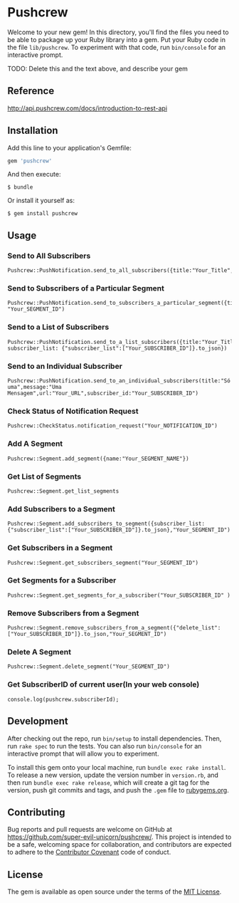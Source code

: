 # Pushcrew

Welcome to your new gem! In this directory, you'll find the files you need to be able to package up your Ruby library into a gem. Put your Ruby code in the file `lib/pushcrew`. To experiment with that code, run `bin/console` for an interactive prompt.

TODO: Delete this and the text above, and describe your gem

## Reference 
http://api.pushcrew.com/docs/introduction-to-rest-api

## Installation

Add this line to your application's Gemfile:

```ruby
gem 'pushcrew'
```

And then execute:

    $ bundle

Or install it yourself as:

    $ gem install pushcrew

## Usage

### Send to All Subscribers
    Pushcrew::PushNotification.send_to_all_subscribers({title:"Your_Title",message:"Your_Message",url:"Your_URL"})

### Send to Subscribers of a Particular Segment
    Pushcrew::PushNotification.send_to_subscribers_a_particular_segment({title:"Your_Title",message:"Your_Message",url:"Your_URL"}, "Your_SEGMENT_ID")

### Send to a List of Subscribers
    Pushcrew::PushNotification.send_to_a_list_subscribers({title:"Your_Title",message:"Your_Message",url:"Your_URL", subscriber_list: {"subscriber_list":["Your_SUBSCRIBER_ID"]}.to_json})

### Send to an Individual Subscriber
    Pushcrew::PushNotification.send_to_an_individual_subscribers(title:"Só uma",message:"Uma Mensagem",url:"Your_URL",subscriber_id:"Your_SUBSCRIBER_ID")

### Check Status of Notification Request
    Pushcrew::CheckStatus.notification_request("Your_NOTIFICATION_ID")

### Add A Segment
    Pushcrew::Segment.add_segment({name:"Your_SEGMENT_NAME"})

### Get List of Segments
    Pushcrew::Segment.get_list_segments

### Add Subscribers to a Segment
    Pushcrew::Segment.add_subscribers_to_segment({subscriber_list: {"subscriber_list":["Your_SUBSCRIBER_ID"]}.to_json},"Your_SEGMENT_ID")

### Get Subscribers in a Segment
    Pushcrew::Segment.get_subscribers_segment("Your_SEGMENT_ID")

### Get Segments for a Subscriber
    Pushcrew::Segment.get_segments_for_a_subscriber("Your_SUBSCRIBER_ID" )

### Remove Subscribers from a Segment
    Pushcrew::Segment.remove_subscribers_from_a_segment({"delete_list":["Your_SUBSCRIBER_ID"]}.to_json,"Your_SEGMENT_ID")

### Delete A Segment
    Pushcrew::Segment.delete_segment("Your_SEGMENT_ID")

### Get SubscriberID of current user(In your web console)
    console.log(pushcrew.subscriberId);

## Development

After checking out the repo, run `bin/setup` to install dependencies. Then, run `rake spec` to run the tests. You can also run `bin/console` for an interactive prompt that will allow you to experiment.

To install this gem onto your local machine, run `bundle exec rake install`. To release a new version, update the version number in `version.rb`, and then run `bundle exec rake release`, which will create a git tag for the version, push git commits and tags, and push the `.gem` file to [rubygems.org](https://rubygems.org).

## Contributing

Bug reports and pull requests are welcome on GitHub at https://github.com/super-evil-unicorn/pushcrew/. This project is intended to be a safe, welcoming space for collaboration, and contributors are expected to adhere to the [Contributor Covenant](http://contributor-covenant.org) code of conduct.


## License

The gem is available as open source under the terms of the [MIT License](http://opensource.org/licenses/MIT).

